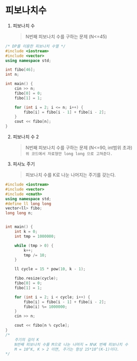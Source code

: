 # 피보나치수

1. 피보나치 수
   > N번째 피보나치 수를 구하는 문제 (N<=45)

```c++
/* DP를 이용한 피보나치 수열 */
#include <iostream>
#include <vector>
using namespace std;

int fibo[46];
int n;

int main() {
	cin >> n;
	fibo[0] = 0;
	fibo[1] = 1;

	for (int i = 2; i <= n; i++) {
		fibo[i] = fibo[i - 1] + fibo[i - 2];
	}
	cout << fibo[n];
}
```

2. 피보나치 수 2

   > N번째 피보나치 수를 구하는 문제 (N<=90, int범위 초과)<br>
   > `위 코드에서 자료형만 long long 으로 고쳐준다.`

3. 피사노 주기
   > 피보나치 수를 K로 나눈 나머지는 주기를 갖는다.

```c++
#include <iostream>
#include <vector>
#include <cmath>
using namespace std;
#define ll long long
vector<ll> fibo;
long long n;


int main() {
	int k = 0;
	int tmp = 1000000;

	while (tmp > 0) {
		k++;
		tmp /= 10;
	}

	ll cycle = 15 * pow(10, k - 1);

	fibo.resize(cycle);
	fibo[0] = 0;
	fibo[1] = 1;

	for (int i = 2; i < cycle; i++) {
		fibo[i] = fibo[i - 1] + fibo[i - 2];
		fibo[i] %= 1000000;
	}
	cin >> n;

	cout << fibo[n % cycle];
}
/*
	주기의 길이 K
	N번째 피보나치 수를 M으로 나눈 나머지 = N%K 번째 피보나치 수
	M = 10^K, K > 2 이면, 주기는 항상 15*10^(K-1)이다.
*/
```
